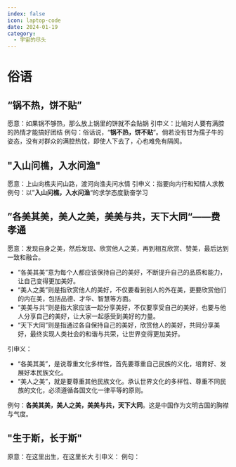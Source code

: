 ```yaml
---
index: false
icon: laptop-code
date: 2024-01-19
category:
  - 宇宙的尽头
---
```


# 俗语

## “锅不热，饼不贴”

愿意：如果锅不够热，那么放上锅里的饼就不会贴锅
引申义：比喻对人要有满腔的热情才能搞好团结
例句：俗话说，“**锅不热，饼不贴**”。倘若没有甘为孺子牛的姿态，没有对群众的满腔热忱，即使人下去了，心也难免有隔阂。

## "入山问樵，入水问渔"

愿意：上山向樵夫问山路，渡河向渔夫问水情
引申义：指要向内行和知情人求教
例句：以”**入山问樵，入水问渔**“的求学态度勤奋学习

## ”各美其美，美人之美，美美与共，天下大同“——费孝通

愿意：发现自身之美，然后发现、欣赏他人之美，再到相互欣赏、赞美，最后达到一致和融合。

- “各美其美”意为每个人都应该保持自己的美好，不断提升自己的品质和能力，让自己变得更加美好。  
- “美人之美”则是指欣赏他人的美好，不仅要看到别人的外在美，更要欣赏他们的内在美，包括品德、才华、智慧等方面。  
- “美美与共”则是指大家应该一起分享美好，不仅要享受自己的美好，也要与他人分享自己的美好，让大家一起感受到美好的力量。
- “天下大同”则是指通过各自保持自己的美好，欣赏他人的美好，共同分享美好，最终实现人类社会的和谐与共荣，让世界变得更加美好。

引申义：
- “各美其美”，是说尊重文化多样性，首先要尊重自己民族的义化，培育好、发展好本民族文化。
- “美人之美”，就是要尊重其他民族文化。承认世界文化的多样性、尊重不同民族的文化，必须遵循各国文化一律平等的原则。

例句：**各美其美，美人之美，美美与共，天下大同**。这是中国作为文明古国的胸襟与气度。

## "生于斯，长于斯"

原意：在这里出生，在这里长大
引申义：
例句：
